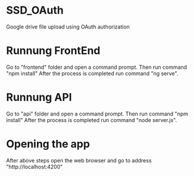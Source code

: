 # SSD_OAuth
Google drive file upload using OAuth authorization

# Runnung FrontEnd
Go to "frontend" folder and open a command prompt.
Then run command "npm install"
After the process is completed run command "ng serve".

# Runnung API
Go to "api" folder and open a command prompt.
Then run command "npm install"
After the process is completed run command "node server.js".


# Opening the app
After above steps open the web browser and go to address "http://localhost:4200"

